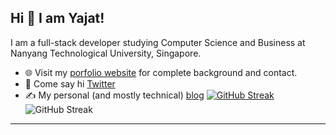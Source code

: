 
## Hi 👋 I am Yajat! 
I am a full-stack developer studying Computer Science and Business at Nanyang Technological University, Singapore.

- 🌐 Visit my [porfolio website](https://yajatgulati.com) for complete background and contact.
- 👋 Come say hi [Twitter](https://twitter.com/gulatiayajat)
- ✍️ My personal (and mostly technical) [blog](https://yajatgulati.hashnode.com)
[![GitHub Streak](https://github-readme-streak-stats.herokuapp.com?user=sheldor07&theme=ocean-gradient)](https://git.io/streak-stats)
![GitHub Streak](https://github-readme-stats.vercel.app/api?username=sheldor07)
---
